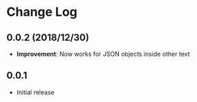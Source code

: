 # Change Log

## 0.0.2 (2018/12/30)
- __Improvement__: Now works for JSON objects inside other text

## 0.0.1 
- Initial release
